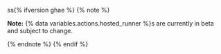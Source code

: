 ss{% ifversion ghae %}
{% note %}

**Note:** {% data variables.actions.hosted_runner %}s are currently in beta and subject to change.

{% endnote %}
{% endif %}
